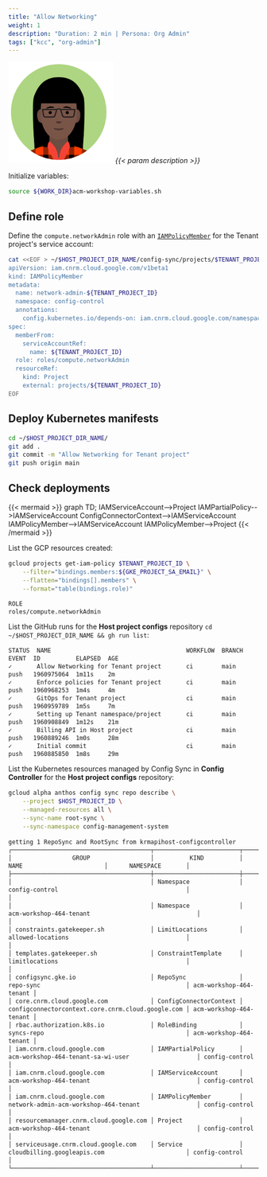 ```yaml
---
title: "Allow Networking"
weight: 1
description: "Duration: 2 min | Persona: Org Admin"
tags: ["kcc", "org-admin"]
---
```

![Org Admin](/images/org-admin.png)
_{{< param description >}}_

Initialize variables:
```Bash
source ${WORK_DIR}acm-workshop-variables.sh
```

## Define role

Define the `compute.networkAdmin` role with an [`IAMPolicyMember`](https://cloud.google.com/config-connector/docs/reference/resource-docs/iam/iampolicymember) for the Tenant project's service account:
```Bash
cat <<EOF > ~/$HOST_PROJECT_DIR_NAME/config-sync/projects/$TENANT_PROJECT_ID/network-admin.yaml
apiVersion: iam.cnrm.cloud.google.com/v1beta1
kind: IAMPolicyMember
metadata:
  name: network-admin-${TENANT_PROJECT_ID}
  namespace: config-control
  annotations:
    config.kubernetes.io/depends-on: iam.cnrm.cloud.google.com/namespaces/config-control/IAMServiceAccount/${TENANT_PROJECT_ID},resourcemanager.cnrm.cloud.google.com/namespaces/config-control/Project/${TENANT_PROJECT_ID}
spec:
  memberFrom:
    serviceAccountRef:
      name: ${TENANT_PROJECT_ID}
  role: roles/compute.networkAdmin
  resourceRef:
    kind: Project
    external: projects/${TENANT_PROJECT_ID}
EOF
```

## Deploy Kubernetes manifests

```Bash
cd ~/$HOST_PROJECT_DIR_NAME/
git add .
git commit -m "Allow Networking for Tenant project"
git push origin main
```

## Check deployments

{{< mermaid >}}
graph TD;
  IAMServiceAccount-->Project
  IAMPartialPolicy-->IAMServiceAccount
  ConfigConnectorContext-->IAMServiceAccount
  IAMPolicyMember-->IAMServiceAccount
  IAMPolicyMember-->Project
{{< /mermaid >}}

List the GCP resources created:
```Bash
gcloud projects get-iam-policy $TENANT_PROJECT_ID \
    --filter="bindings.members:${GKE_PROJECT_SA_EMAIL}" \
    --flatten="bindings[].members" \
    --format="table(bindings.role)"
```
```Plaintext
ROLE
roles/compute.networkAdmin
```

List the GitHub runs for the **Host project configs** repository `cd ~/$HOST_PROJECT_DIR_NAME && gh run list`:
```Plaintext
STATUS  NAME                                      WORKFLOW  BRANCH  EVENT  ID          ELAPSED  AGE
✓       Allow Networking for Tenant project       ci        main    push   1960975064  1m11s    2m
✓       Enforce policies for Tenant project       ci        main    push   1960968253  1m4s     4m
✓       GitOps for Tenant project                 ci        main    push   1960959789  1m5s     7m
✓       Setting up Tenant namespace/project       ci        main    push   1960908849  1m12s    21m
✓       Billing API in Host project               ci        main    push   1960889246  1m0s     28m
✓       Initial commit                            ci        main    push   1960885850  1m8s     29m
```

List the Kubernetes resources managed by Config Sync in **Config Controller** for the **Host project configs** repository:
```Bash
gcloud alpha anthos config sync repo describe \
    --project $HOST_PROJECT_ID \
    --managed-resources all \
    --sync-name root-sync \
    --sync-namespace config-management-system
```
```Plaintext
getting 1 RepoSync and RootSync from krmapihost-configcontroller
┌───────────────────────────────────────┬────────────────────────┬───────────────────────────────────────────────────┬──────────────────────┐
│                 GROUP                 │          KIND          │                        NAME                       │      NAMESPACE       │
├───────────────────────────────────────┼────────────────────────┼───────────────────────────────────────────────────┼──────────────────────┤
│                                       │ Namespace              │ config-control                                    │                      │
│                                       │ Namespace              │ acm-workshop-464-tenant                              │                      │
│ constraints.gatekeeper.sh             │ LimitLocations         │ allowed-locations                                 │                      │
│ templates.gatekeeper.sh               │ ConstraintTemplate     │ limitlocations                                    │                      │
│ configsync.gke.io                     │ RepoSync               │ repo-sync                                         │ acm-workshop-464-tenant │
│ core.cnrm.cloud.google.com            │ ConfigConnectorContext │ configconnectorcontext.core.cnrm.cloud.google.com │ acm-workshop-464-tenant │
│ rbac.authorization.k8s.io             │ RoleBinding            │ syncs-repo                                        │ acm-workshop-464-tenant │
│ iam.cnrm.cloud.google.com             │ IAMPartialPolicy       │ acm-workshop-464-tenant-sa-wi-user                   │ config-control       │
│ iam.cnrm.cloud.google.com             │ IAMServiceAccount      │ acm-workshop-464-tenant                              │ config-control       │
│ iam.cnrm.cloud.google.com             │ IAMPolicyMember        │ network-admin-acm-workshop-464-tenant                │ config-control       │
│ resourcemanager.cnrm.cloud.google.com │ Project                │ acm-workshop-464-tenant                              │ config-control       │
│ serviceusage.cnrm.cloud.google.com    │ Service                │ cloudbilling.googleapis.com                       │ config-control       │
└───────────────────────────────────────┴────────────────────────┴───────────────────────────────────────────────────┴──────────────────────┘
```